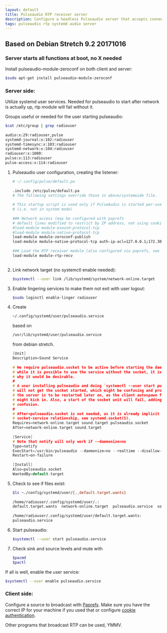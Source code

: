 ```yaml
---
layout: default
title: Pulseaudio RTP receiver server
description: Configure a headless Pulseaudio server that accepts connections via RTP.
tags: pulseaudio rtp systemd audio server
---
```


## Based on Debian Stretch 9.2 20171016

### Server starts all functions at boot, no X needed

Install pulseaudio-module-zeroconf on both client and server:

```sh
$sudo apt-get install pulseaudio-module-zeroconf
```

### Server side:

Utilize systemd user services. Needed for pulseaudio to start after network is actually up, rtp module will fail without it.

Groups useful or needed for the user starting pulseaudio:

```sh
$cat /etc/group | grep radiouser
  
audio:x:29:radiouser,pulse
systemd-journal:x:102:radiouser
systemd-timesync:x:103:radiouser
systemd-network:x:104:radiouser
radiouser:x:1000:
pulse:x:113:radiouser
pulse-access:x:114:radiouser

```

1.  Pulseaudio user configuration, creating the listener:
  
    ```sh
    # ~/.config/pulse/default.pa
  
    .include /etc/pulse/default.pa
    # The following settings override those in above/systemwide file.
  
    # This startup script is used only if PulseAudio is started per-user
    # (i.e. not in system mode)
  
    ### Network access (may be configured with paprefs
    # default lines modified to restrict by IP address, not using cookies to authenticate
    #load-module module-esound-protocol-tcp
    #load-module module-native-protocol-tcp
    load-module module-zeroconf-publish
    load-module module-native-protocol-tcp auth-ip-acl=127.0.0.1;172.30.0.1;172.30.0.250 auth-anonymous=1
  
    ### Load the RTP receiver module (also configured via paprefs, see above)
    load-module module-rtp-recv
  
    ```
    
2.  Link network target (no systemctl enable needed):
  
    ```sh
    $systemctl --user link /lib/systemd/system/network-online.target
    ```
  
    
3.  Enable lingering services to make them not exit with user logout:
  
    ```sh
    $sudo loginctl enable-linger radiouser
    ```
    
4.  Create
  
    ```sh
    ~/.config/systemd/user/pulseaudio.service
    ```
    
    based on 
  
    ```sh
    /usr/lib/systemd/user/pulseaudio.service
    ```
  
    from debian stretch.
  
    ```c
    [Unit]
    Description=Sound Service
  
    # We require pulseaudio.socket to be active before starting the daemon, because
    # while it is possible to use the service without the socket, it is not clear
    # why it would be desirable.
    #
    # A user installing pulseaudio and doing `systemctl --user start pulseaudio`
    # will not get the socket started, which might be confusing and problematic if
    # the server is to be restarted later on, as the client autospawn feature
    # might kick in. Also, a start of the socket unit will fail, adding to the
    # confusion.
    #
    # After=pulseaudio.socket is not needed, as it is already implicit in the
    # socket-service relationship, see systemd.socket(5).
    Requires=network-online.target sound.target pulseaudio.socket
    After=network-online.target sound.target
  
    [Service]
    # Note that notify will only work if --daemonize=no
    Type=notify
    ExecStart=/usr/bin/pulseaudio --daemonize=no --realtime --disallow-exit --no-cpu-limit
    Restart=on-failure
  
    [Install]
    Also=pulseaudio.socket
    WantedBy=default.target
    
    ```
    
5.  Check to see if files exist:
    
    ```sh
    $ls ~./config/systemd/user/{.,default.target.wants}
  
    /home/radiouser/.config/systemd/user/.:
    default.target.wants  network-online.target  pulseaudio.service  sockets.target.wants
  
    /home/radiouser/.config/systemd/user/default.target.wants:
    pulseaudio.service
    ```
  
    
6.  Start pulseaudio:
    
    ```sh
    $systemctl --user start pulseaudio.service
    ```
  
    
7.  Check sink and source levels and mute with
  
    ```sh
    $pacmd
    $pactl
    ```
    
  If all is well, enable the user service:

  ```sh
  $systemctl --user enable pulseaudio.service
  ```

### Client side:

Configure a source to broadcast with [Paprefs](https://freedesktop.org/software/pulseaudio/paprefs/#documentation). Make sure you have the correct IP for your machine if you used that or configure [cookie authentication](https://wiki.archlinux.org/index.php/PulseAudio/Configuration#Connection_.26_authentication).

Other programs that broadcast RTP can be used, YMMV.

